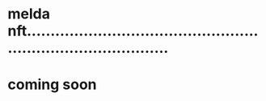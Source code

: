 # melda nft...................................................................................
# coming soon
